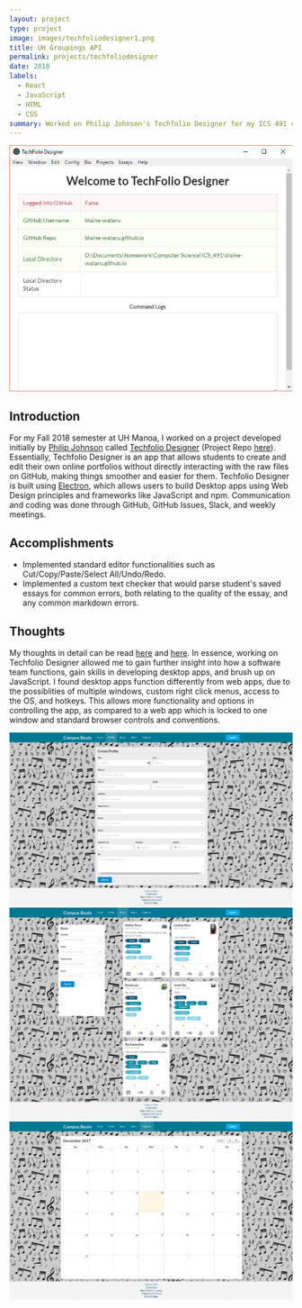 ```yaml
---
layout: project
type: project
image: images/techfoliodesigner1.png
title: UH Groupings API
permalink: projects/techfoliodesigner
date: 2018
labels:
  - React
  - JavaScript
  - HTML
  - CSS
summary: Worked on Philip Johnson's Techfolio Designer for my ICS 491 class.
---
```


 <img class="ui image" src="../images/techfoliodesigner1.png">

## Introduction

For my Fall 2018 semester at UH Manoa, I worked on a project developed initially by [Philip Johnson](http://philipmjohnson.org/) called [Techfolio Designer](https://techfolios.github.io/techfoliodesigner/) (Project Repo [here](https://github.com/techfolios/techfoliodesigner/)). Essentially, Techfolio Designer is an app that allows students to create and edit their own online portfolios without directly interacting with the raw files on GitHub, making things smoother and easier for them. Techfolio Designer is built using [Electron](https://electronjs.org/), which allows users to build Desktop apps using Web Design principles and frameworks like JavaScript and npm. Communication and coding was done through GitHub, GitHub Issues, Slack, and weekly meetings.

## Accomplishments

- Implemented standard editor functionalities such as Cut/Copy/Paste/Select All/Undo/Redo.
- Implemented a custom text checker that would parse student's saved essays for common errors, both relating to the quality of the essay, and any common markdown errors.

## Thoughts

My thoughts in detail can be read [here](https://blaine-wataru.github.io/essays/techfolios.html) and [here](https://blaine-wataru.github.io/essays/techfoliodesignerexperience1.html). In essence, working on Techfolio Designer allowed me to gain further insight into how a software team functions, gain skills in developing desktop apps, and brush up on JavaScript. I found desktop apps function differently from web apps, due to the possiblities of multiple windows, custom right click menus, access to the OS, and hotkeys. This allows more functionality and options in controlling the app, as compared to a web app which is locked to one window and standard browser controls and conventions.

<div class="ui rounded images">
  <img class="ui image" src="../images/profilepageM2.png">
  <img class="ui image" src="../images/beatspageM2.png">
  <img class="ui image" src="../images/calendarpageM2.png">
</div>
